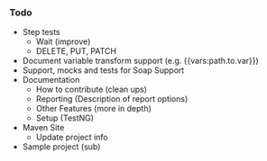 ### Todo

* Step tests
  * Wait (improve)
  * DELETE, PUT, PATCH
* Document variable transform support (e.g. {{vars:path.to.var}})  
* Support, mocks and tests for Soap Support
* Documentation
  * How to contribute (clean ups)
  * Reporting (Description of report options)
  * Other Features (more in depth)
  * Setup (TestNG)
* Maven Site
  * Update project info
* Sample project (sub)